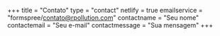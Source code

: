 +++
title = "Contato"
type = "contact"
netlify = true
emailservice = "formspree/contato@rpollution.com"
contactname = "Seu nome"
contactemail = "Seu e-mail"
contactmessage = "Sua mensagem"
+++
